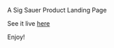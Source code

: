 A Sig Sauer Product Landing Page

See it live [here](https://sifodiaz.github.io/sifodiaz-Product-Landing-Page/)

Enjoy!
